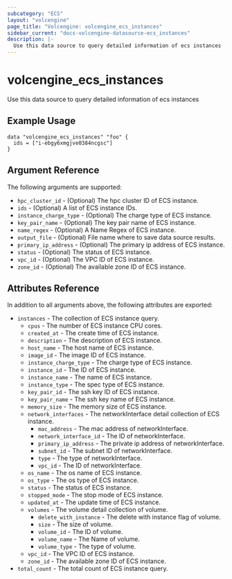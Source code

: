 ```yaml
---
subcategory: "ECS"
layout: "volcengine"
page_title: "Volcengine: volcengine_ecs_instances"
sidebar_current: "docs-volcengine-datasource-ecs_instances"
description: |-
  Use this data source to query detailed information of ecs instances
---
```

# volcengine_ecs_instances
Use this data source to query detailed information of ecs instances
## Example Usage
```hcl
data "volcengine_ecs_instances" "foo" {
  ids = ["i-ebgy6xmgjve0384ncgsc"]
}
```
## Argument Reference
The following arguments are supported:
* `hpc_cluster_id` - (Optional) The hpc cluster ID of ECS instance.
* `ids` - (Optional) A list of ECS instance IDs.
* `instance_charge_type` - (Optional) The charge type of ECS instance.
* `key_pair_name` - (Optional) The key pair name of ECS instance.
* `name_regex` - (Optional) A Name Regex of ECS instance.
* `output_file` - (Optional) File name where to save data source results.
* `primary_ip_address` - (Optional) The primary ip address of ECS instance.
* `status` - (Optional) The status of ECS instance.
* `vpc_id` - (Optional) The VPC ID of ECS instance.
* `zone_id` - (Optional) The available zone ID of ECS instance.

## Attributes Reference
In addition to all arguments above, the following attributes are exported:
* `instances` - The collection of ECS instance query.
  * `cpus` - The number of ECS instance CPU cores.
  * `created_at` - The create time of ECS instance.
  * `description` - The description of ECS instance.
  * `host_name` - The host name of ECS instance.
  * `image_id` - The image ID of ECS instance.
  * `instance_charge_type` - The charge type of ECS instance.
  * `instance_id` - The ID of ECS instance.
  * `instance_name` - The name of ECS instance.
  * `instance_type` - The spec type of ECS instance.
  * `key_pair_id` - The ssh key ID of ECS instance.
  * `key_pair_name` - The ssh key name of ECS instance.
  * `memory_size` - The memory size of ECS instance.
  * `network_interfaces` - The networkInterface detail collection of ECS instance.
    * `mac_address` - The mac address of networkInterface.
    * `network_interface_id` - The ID of networkInterface.
    * `primary_ip_address` - The private ip address of networkInterface.
    * `subnet_id` - The subnet ID of networkInterface.
    * `type` - The type of networkInterface.
    * `vpc_id` - The ID of networkInterface.
  * `os_name` - The os name of ECS instance.
  * `os_type` - The os type of ECS instance.
  * `status` - The status of ECS instance.
  * `stopped_mode` - The stop mode of ECS instance.
  * `updated_at` - The update time of ECS instance.
  * `volumes` - The volume detail collection of volume.
    * `delete_with_instance` - The delete with instance flag of volume.
    * `size` - The size of volume.
    * `volume_id` - The ID of volume.
    * `volume_name` - The Name of volume.
    * `volume_type` - The type of volume.
  * `vpc_id` - The VPC ID of ECS instance.
  * `zone_id` - The available zone ID of ECS instance.
* `total_count` - The total count of ECS instance query.


